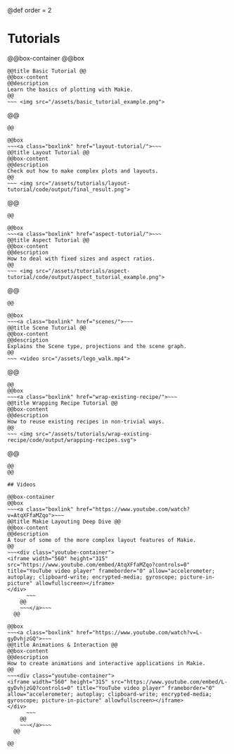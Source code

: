 @def order = 2

# Tutorials

@@box-container
@@box
~~~<a class="boxlink" href="basic-tutorial/">~~~
@@title Basic Tutorial @@
@@box-content
@@description
Learn the basics of plotting with Makie.
@@
~~~ <img src="/assets/basic_tutorial_example.png">
~~~
@@
~~~</a>~~~
@@

@@box
~~~<a class="boxlink" href="layout-tutorial/">~~~
@@title Layout Tutorial @@
@@box-content
@@description
Check out how to make complex plots and layouts.
@@
~~~ <img src="/assets/tutorials/layout-tutorial/code/output/final_result.png">
~~~
@@
~~~</a>~~~
@@

@@box
~~~<a class="boxlink" href="aspect-tutorial/">~~~
@@title Aspect Tutorial @@
@@box-content
@@description
How to deal with fixed sizes and aspect ratios.
@@
~~~ <img src="/assets/tutorials/aspect-tutorial/code/output/aspect_tutorial_example.png">
~~~
@@
~~~</a>~~~
@@

@@box
~~~<a class="boxlink" href="scenes/">~~~
@@title Scene Tutorial @@
@@box-content
@@description
Explains the Scene type, projections and the scene graph.
@@
~~~ <video src="/assets/lego_walk.mp4">
~~~
@@
~~~</a>~~~
@@
@@box
~~~<a class="boxlink" href="wrap-existing-recipe/">~~~
@@title Wrapping Recipe Tutorial @@
@@box-content
@@description
How to reuse existing recipes in non-trivial ways.
@@
~~~ <img src="/assets/tutorials/wrap-existing-recipe/code/output/wrapping-recipes.svg">
~~~
@@
~~~</a>~~~
@@
@@

## Videos

@@box-container
@@box
~~~<a class="boxlink" href="https://www.youtube.com/watch?v=AtqXFfaMZqo">~~~
@@title Makie Layouting Deep Dive @@
@@box-content
@@description
A tour of some of the more complex layout features of Makie.
@@
~~~<div class="youtube-container">
<iframe width="560" height="315" src="https://www.youtube.com/embed/AtqXFfaMZqo?controls=0" title="YouTube video player" frameborder="0" allow="accelerometer; autoplay; clipboard-write; encrypted-media; gyroscope; picture-in-picture" allowfullscreen></iframe>
</div>
      ~~~
    @@
    ~~~</a>~~~
  @@

@@box
~~~<a class="boxlink" href="https://www.youtube.com/watch?v=L-gyDvhjzGQ">~~~
@@title Animations & Interaction @@
@@box-content
@@description
How to create animations and interactive applications in Makie.
@@
~~~<div class="youtube-container">
<iframe width="560" height="315" src="https://www.youtube.com/embed/L-gyDvhjzGQ?controls=0" title="YouTube video player" frameborder="0" allow="accelerometer; autoplay; clipboard-write; encrypted-media; gyroscope; picture-in-picture" allowfullscreen></iframe>
</div>
      ~~~
    @@
    ~~~</a>~~~
  @@

@@

